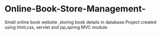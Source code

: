 # Online-Book-Store-Management-
Small online book website ,storing book details in database.Project created using html,css, servlet and jsp,spring MVC module.  
